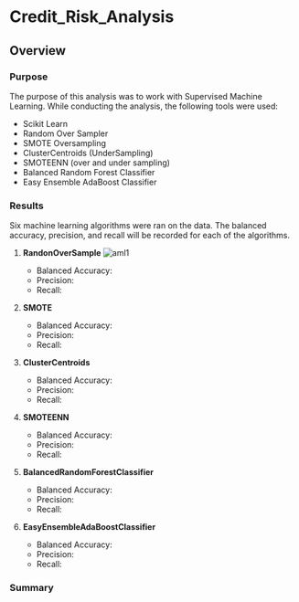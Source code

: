 # Credit_Risk_Analysis
## Overview 
### Purpose
The purpose of this analysis was to work with Supervised Machine Learning. While conducting the analysis, the following tools were used:
- Scikit Learn
- Random Over Sampler
- SMOTE Oversampling
- ClusterCentroids (UnderSampling)
- SMOTEENN (over and under sampling)
- Balanced Random Forest Classifier
- Easy Ensemble AdaBoost Classifier
### Results
Six machine learning algorithms were ran on the data. The balanced accuracy, precision, and recall will be recorded for each of the algorithms. 
1. **RandonOverSample**
    ![aml1](https://user-images.githubusercontent.com/105830665/200973960-94686db0-9843-4eea-b2ee-64ad224b563d.png)
    
    - Balanced Accuracy:
    - Precision:    
    - Recall:
2. **SMOTE**
    - Balanced Accuracy:
    - Precision:
    - Recall:
3. **ClusterCentroids**
    - Balanced Accuracy:
    - Precision:
    - Recall:
4. **SMOTEENN**
    - Balanced Accuracy:
    - Precision:
    - Recall:
5. **BalancedRandomForestClassifier**
    - Balanced Accuracy:
    - Precision:
    - Recall:
6. **EasyEnsembleAdaBoostClassifier**
    - Balanced Accuracy:
    - Precision:
    - Recall:
### Summary